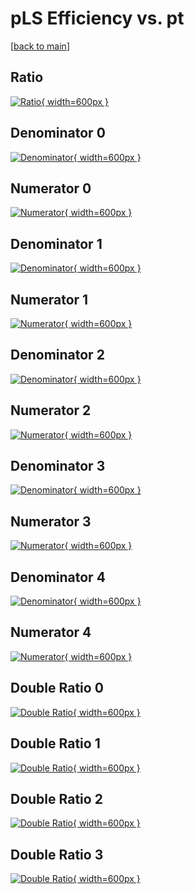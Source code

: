 # pLS Efficiency vs. pt

[[back to main](./)]



## Ratio

[![Ratio](../mtv/var/pLS_base_13_-1_eff_pt.png){ width=600px }](../mtv/var/pLS_base_13_-1_eff_pt.pdf)

## Denominator 0

[![Denominator](../mtv/den/pLS_base_13_-1_eff_pt_den0.png){ width=600px }](../mtv/den/pLS_base_13_-1_eff_pt_den0.pdf)

## Numerator 0

[![Numerator](../mtv/num/pLS_base_13_-1_eff_pt_num0.png){ width=600px }](../mtv/num/pLS_base_13_-1_eff_pt_num0.pdf)

## Denominator 1

[![Denominator](../mtv/den/pLS_base_13_-1_eff_pt_den1.png){ width=600px }](../mtv/den/pLS_base_13_-1_eff_pt_den1.pdf)

## Numerator 1

[![Numerator](../mtv/num/pLS_base_13_-1_eff_pt_num1.png){ width=600px }](../mtv/num/pLS_base_13_-1_eff_pt_num1.pdf)

## Denominator 2

[![Denominator](../mtv/den/pLS_base_13_-1_eff_pt_den2.png){ width=600px }](../mtv/den/pLS_base_13_-1_eff_pt_den2.pdf)

## Numerator 2

[![Numerator](../mtv/num/pLS_base_13_-1_eff_pt_num2.png){ width=600px }](../mtv/num/pLS_base_13_-1_eff_pt_num2.pdf)

## Denominator 3

[![Denominator](../mtv/den/pLS_base_13_-1_eff_pt_den3.png){ width=600px }](../mtv/den/pLS_base_13_-1_eff_pt_den3.pdf)

## Numerator 3

[![Numerator](../mtv/num/pLS_base_13_-1_eff_pt_num3.png){ width=600px }](../mtv/num/pLS_base_13_-1_eff_pt_num3.pdf)

## Denominator 4

[![Denominator](../mtv/den/pLS_base_13_-1_eff_pt_den4.png){ width=600px }](../mtv/den/pLS_base_13_-1_eff_pt_den4.pdf)

## Numerator 4

[![Numerator](../mtv/num/pLS_base_13_-1_eff_pt_num4.png){ width=600px }](../mtv/num/pLS_base_13_-1_eff_pt_num4.pdf)

## Double Ratio 0

[![Double Ratio](../mtv/ratio/pLS_base_13_-1_eff_pt_ratio0.png){ width=600px }](../mtv/ratio/pLS_base_13_-1_eff_pt_ratio0.pdf)

## Double Ratio 1

[![Double Ratio](../mtv/ratio/pLS_base_13_-1_eff_pt_ratio1.png){ width=600px }](../mtv/ratio/pLS_base_13_-1_eff_pt_ratio1.pdf)

## Double Ratio 2

[![Double Ratio](../mtv/ratio/pLS_base_13_-1_eff_pt_ratio2.png){ width=600px }](../mtv/ratio/pLS_base_13_-1_eff_pt_ratio2.pdf)

## Double Ratio 3

[![Double Ratio](../mtv/ratio/pLS_base_13_-1_eff_pt_ratio3.png){ width=600px }](../mtv/ratio/pLS_base_13_-1_eff_pt_ratio3.pdf)

